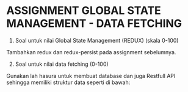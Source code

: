 # ASSIGNMENT GLOBAL STATE MANAGEMENT - DATA FETCHING

1. Soal untuk nilai Global State Management (REDUX) (skala 0-100)

Tambahkan redux dan redux-persist pada assignment sebelumnya.

2. Soal untuk nilai data fetching (0-100)

Gunakan lah hasura untuk membuat database dan juga Restfull API sehingga memiliki struktur data seperti di bawah:

